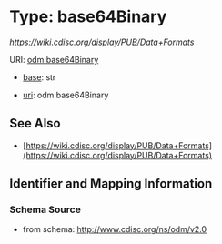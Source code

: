 # Type: base64Binary




_https://wiki.cdisc.org/display/PUB/Data+Formats_



URI: [odm:base64Binary](http://www.cdisc.org/ns/odm/v2.0/base64Binary)

* [base](https://w3id.org/linkml/base): str

* [uri](https://w3id.org/linkml/uri): odm:base64Binary









## See Also

* [https://wiki.cdisc.org/display/PUB/Data+Formats](https://wiki.cdisc.org/display/PUB/Data+Formats)

## Identifier and Mapping Information







### Schema Source


* from schema: http://www.cdisc.org/ns/odm/v2.0



